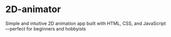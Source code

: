 # 2D-animator
Simple and intuitive 2D animation app built with HTML, CSS, and JavaScript—perfect for beginners and hobbyists
